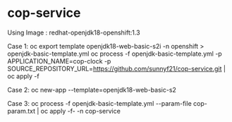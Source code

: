 # cop-service

Using Image : redhat-openjdk18-openshift:1.3

Case 1:
oc export template openjdk18-web-basic-s2i -n openshift > openjdk-basic-template.yml
oc process -f openjdk-basic-template.yml -p APPLICATION_NAME=cop-clock -p SOURCE_REPOSITORY_URL=https://github.com/sunnyf21/cop-service.git | oc apply -f

Case 2:
oc new-app --template=openjdk18-web-basic-s2

Case 3:
oc process -f openjdk-basic-template.yml --param-file cop-param.txt | oc apply -f- -n cop-service
